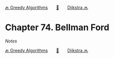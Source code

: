 [🔙 Greedy Algorithms][previous-chapter]&nbsp;&nbsp;&nbsp;&nbsp;&nbsp;&nbsp;&nbsp;[🏡][readme]&nbsp;&nbsp;&nbsp;&nbsp;&nbsp;&nbsp;&nbsp;[Djikstra 🔜][upcoming-chapter]

# Chapter 74. Bellman Ford

_Notes_

[🔙 Greedy Algorithms][previous-chapter]&nbsp;&nbsp;&nbsp;&nbsp;&nbsp;&nbsp;&nbsp;[🏡][readme]&nbsp;&nbsp;&nbsp;&nbsp;&nbsp;&nbsp;&nbsp;[Djikstra 🔜][upcoming-chapter]

[readme]: README.md
[previous-chapter]: ch073-greedy-algorithms.md
[upcoming-chapter]: ch075-djikstra.md